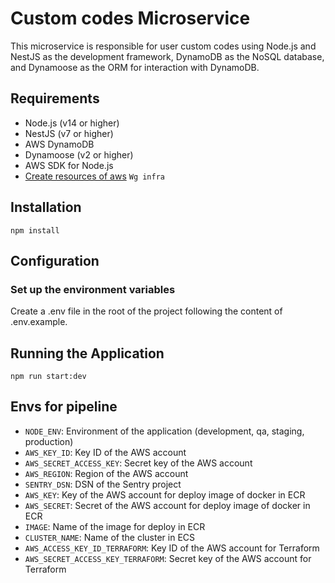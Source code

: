 # Custom codes Microservice

This microservice is responsible for user custom codes using Node.js and NestJS as the development framework, DynamoDB
as the NoSQL database, and Dynamoose as the ORM for interaction with DynamoDB.

## Requirements

- Node.js (v14 or higher)
- NestJS (v7 or higher)
- AWS DynamoDB
- Dynamoose (v2 or higher)
- AWS SDK for Node.js
- [Create resources of aws](https://github.com/ErgonStreamGH/wg-infra) `Wg infra`

## Installation

    npm install

## Configuration

### Set up the environment variables

Create a .env file in the root of the project following the content of .env.example.

## Running the Application

    npm run start:dev

## Envs for pipeline

- `NODE_ENV`: Environment of the application (development, qa, staging, production) 
- `AWS_KEY_ID`: Key ID of the AWS account
- `AWS_SECRET_ACCESS_KEY`: Secret key of the AWS account
- `AWS_REGION`: Region of the AWS account
- `SENTRY_DSN`: DSN of the Sentry project
- `AWS_KEY`: Key of the AWS account for deploy image of docker in ECR
- `AWS_SECRET`: Secret of the AWS account for deploy image of docker in ECR
- `IMAGE`: Name of the image for deploy in ECR
- `CLUSTER_NAME`: Name of the cluster in ECS
- `AWS_ACCESS_KEY_ID_TERRAFORM`: Key ID of the AWS account for Terraform
- `AWS_SECRET_ACCESS_KEY_TERRAFORM`: Secret key of the AWS account for Terraform
